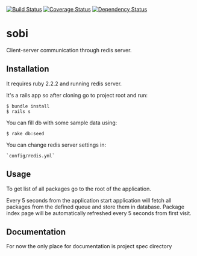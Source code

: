 [![Build Status](https://travis-ci.org/bartlomiejh/sobi.svg?branch=master)](https://travis-ci.org/bartlomiejh/sobi)
[![Coverage Status](https://coveralls.io/repos/bartlomiejh/sobi/badge.svg?branch=master&service=github)](https://coveralls.io/github/bartlomiejh/sobi?branch=master)
[![Dependency Status](https://gemnasium.com/bartlomiejh/sobi.svg)](https://gemnasium.com/bartlomiejh/sobi)

# sobi

Client-server communication through redis server.

## Installation

It requires ruby 2.2.2 and running redis server.

It's a rails app so after cloning go to project root and run:

    $ bundle install
    $ rails s

You can fill db with some sample data using:

    $ rake db:seed

You can change redis server settings in:

    `config/redis.yml`

## Usage

To get list of all packages go to the root of the application.

Every 5 seconds from the application start application will fetch all packages from the defined queue and store them in database.
Package index page will be automatically refreshed every 5 seconds from first visit.

## Documentation

For now the only place for documentation is project spec directory
